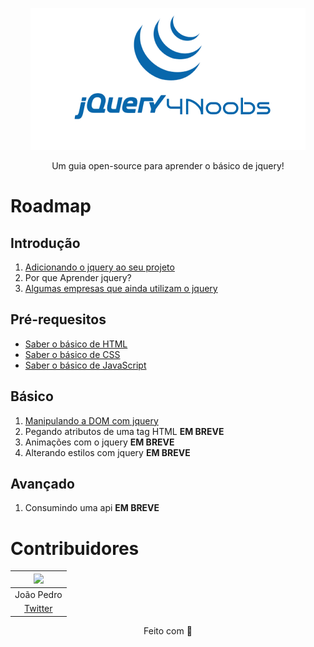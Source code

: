 <p align="center">
	<img src="./images/logo-jquery4noobs.png"/>
</p>
<p align="center">Um guia open-source para aprender o  básico de jquery!</p>

# Roadmap

## Introdução

1. [Adicionando o jquery ao seu projeto](./00-introducao/adicionando-jquery.md')
1. Por que Aprender jquery?
1. [Algumas empresas que ainda utilizam o jquery](./00-introducao/empresas-jquery.md)

## Pré-requesitos

* [Saber o básico de HTML](https://github.com/sorenhe4rt/HTML4Noobs)
* [Saber o básico de CSS](https://github.com/mathh95/css4noobs)
*  [Saber o básico de JavaScript](https://github.com/ThiagoDellaNoce/javascript4noobs)

## Básico
1. [Manipulando a DOM com jquery](./01-basico/manipulando-dom.md)
1. Pegando atributos de uma tag HTML **EM BREVE**
1. Animações com o jquery **EM BREVE**
1. Alterando estilos com jquery **EM BREVE**
## Avançado

1. Consumindo uma api **EM BREVE**


# Contribuidores

|<img src="https://avatars1.githubusercontent.com/u/58999202?s=460&u=450f987552a42e720e85d49e9226122f824cf1bb&v=4" width="150px"></img>|
| :--:|
|João Pedro|
|[Twitter](twitter.com/jpbrab0)|


<p align="center">Feito com 💜</p>
